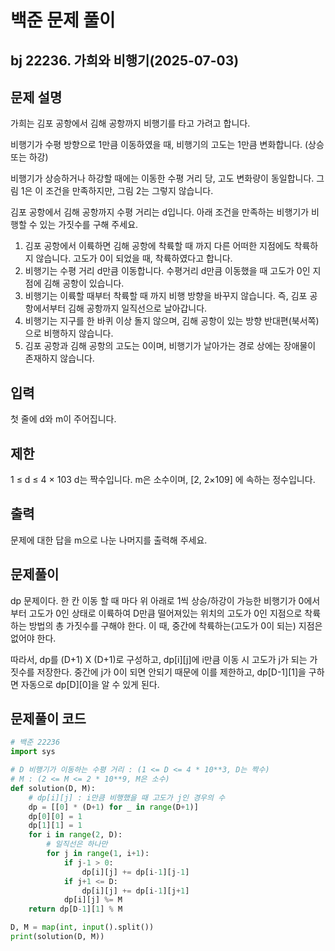 # 백준 문제 풀이

## bj 22236. 가희와 비행기(2025-07-03)

## 문제 설명

가희는 김포 공항에서 김해 공항까지 비행기를 타고 가려고 합니다.

비행기가 수평 방향으로 1만큼 이동하였을 때, 비행기의 고도는 1만큼 변화합니다. (상승 또는 하강)

비행기가 상승하거나 하강할 때에는 이동한 수평 거리 당, 고도 변화량이 동일합니다. 그림 1은 이 조건을 만족하지만, 그림 2는 그렇지 않습니다.

김포 공항에서 김해 공항까지 수평 거리는 d입니다. 아래 조건을 만족하는 비행기가 비행할
수 있는 가짓수를 구해 주세요.

1. 김포 공항에서 이륙하면 김해 공항에 착륙할 때 까지 다른 어떠한 지점에도 착륙하지 않습니다. 고도가 0이 되었을 때, 착륙하였다고 합니다.
2. 비행기는 수평 거리 d만큼 이동합니다. 수평거리 d만큼 이동했을 때 고도가 0인 지점에 김해 공항이 있습니다.
3. 비행기는 이륙할 때부터 착륙할 때 까지 비행 방향을 바꾸지 않습니다. 즉, 김포 공항에서부터 김해 공항까지 일직선으로 날아갑니다.
4. 비행기는 지구를 한 바퀴 이상 돌지 않으며, 김해 공항이 있는 방향 반대편(북서쪽)으로 비행하지 않습니다.
5. 김포 공항과 김해 공항의 고도는 0이며, 비행기가 날아가는 경로 상에는 장애물이 존재하지 않습니다.

## 입력

첫 줄에 d와 m이 주어집니다.

## 제한

1 ≤ d ≤ 4 × 103
d는 짝수입니다.
m은 소수이며, [2, 2×109] 에 속하는 정수입니다.

## 출력

문제에 대한 답을 m으로 나눈 나머지를 출력해 주세요.

## 문제풀이

dp 문제이다. 한 칸 이동 할 때 마다 위 아래로 1씩 상승/하강이 가능한 비행기가 0에서부터 고도가 0인 상태로 이륙하여 D만큼 떨어져있는 위치의 고도가 0인 지점으로 착륙하는 방법의 총 가짓수를 구해야 한다. 이 때, 중간에 착륙하는(고도가 0이 되는) 지점은 없어야 한다.

따라서, dp를 (D+1) X (D+1)로 구성하고, dp[i][j]에 i만큼 이동 시 고도가 j가 되는 가짓수를 저장한다. 중간에 j가 0이 되면 안되기 때문에 이를 제한하고, dp[D-1][1]을 구하면 자동으로 dp[D][0]을 알 수 있게 된다.

## 문제풀이 코드

```python
# 백준 22236
import sys

# D 비행기가 이동하는 수평 거리 : (1 <= D <= 4 * 10**3, D는 짝수)
# M : (2 <= M <= 2 * 10**9, M은 소수)
def solution(D, M):
    # dp[i][j] : i만큼 비행했을 때 고도가 j인 경우의 수
    dp = [[0] * (D+1) for _ in range(D+1)]
    dp[0][0] = 1
    dp[1][1] = 1
    for i in range(2, D):
        # 일직선은 하나만
        for j in range(1, i+1):
            if j-1 > 0:
                dp[i][j] += dp[i-1][j-1]
            if j+1 <= D:
                dp[i][j] += dp[i-1][j+1]
            dp[i][j] %= M
    return dp[D-1][1] % M

D, M = map(int, input().split())
print(solution(D, M))
```

```java


```
